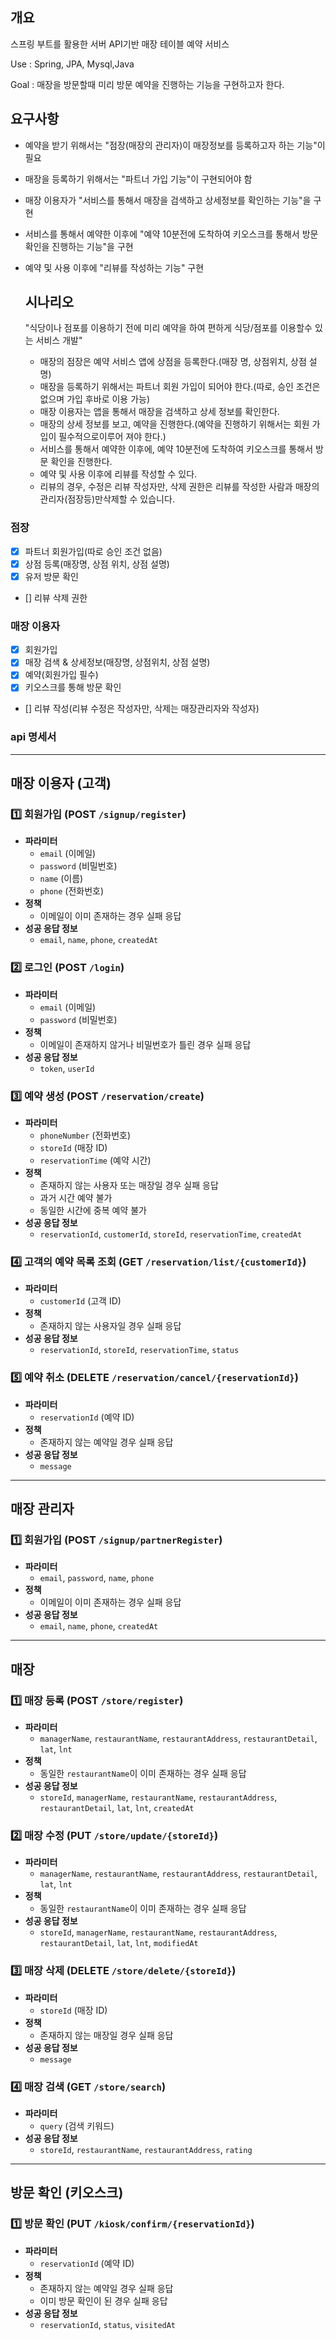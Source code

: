 ## 개요
스프링 부트를 활용한 서버 API기반 매장 테이블 예약 서비스
  

Use : Spring, JPA, Mysql,Java

Goal : 매장을 방문할때 미리 방문 예약을 진행하는 기능을 구현하고자 한다.

## 요구사항 
- 예약을 받기 위해서는 "점장(매장의 관리자)이 매장정보를 등록하고자 하는 기능"이 필요
- 매장을 등록하기 위해서는 "파트너 가입 기능"이 구현되어야 함
- 매장 이용자가 "서비스를 통해서 매장을 검색하고 상세정보를 확인하는 기능"을 구현
- 서비스를 통해서 예약한 이후에 "예약 10분전에 도착하여 키오스크를 통해서 방문 확인을 진행하는 기능"을 구현
- 예약 및 사용 이후에 "리뷰를 작성하는 기능" 구현


  ## 시나리오
  "식당이나 점포를 이용하기 전에 미리 예약을 하여 편하게 식당/점포를 이용할수 있는 서비스 개발"
  
  - 매장의 점장은 예약 서비스 앱에 상점을 등록한다.(매장 명, 상점위치, 상점 설명)
  - 매장을 등록하기 위해서는 파트너 회원 가입이 되어야 한다.(따로, 승인 조건은 없으며 가입 후바로 이용 가능)
  - 매장 이용자는 앱을 통해서 매장을 검색하고 상세 정보를 확인한다.
  - 매장의 상세 정보를 보고, 예약을 진행한다.(예약을 진행하기 위해서는 회원 가입이 필수적으로이루어 져야 한다.)
  - 서비스를 통해서 예약한 이후에, 예약 10분전에 도착하여 키오스크를 통해서 방문 확인을 진행한다.
  - 예약 및 사용 이후에 리뷰를 작성할 수 있다.
  - 리뷰의 경우, 수정은 리뷰 작성자만, 삭제 권한은 리뷰를 작성한 사람과 매장의 관리자(점장등)만삭제할 수 있습니다.
       


### 점장
- [x] 파트너 회원가입(따로 승인 조건 없음)
- [x] 상점 등록(매장명, 상점 위치, 상점 설명)
- [x] 유저 방문 확인
- [] 리뷰 삭제 권한 
 

### 매장 이용자
- [x] 회원가입
- [x] 매장 검색 & 상세정보(매장명, 상점위치, 상점 설명)
- [x] 예약(회원가입 필수)
- [x] 키오스크를 통해 방문 확인
- [] 리뷰 작성(리뷰 수정은 작성자만, 삭제는 매장관리자와  작성자)


### api 명세서
---

##  매장 이용자 (고객)

### 1️⃣ 회원가입 (POST `/signup/register`)
- **파라미터**  
  - `email` (이메일)  
  - `password` (비밀번호)  
  - `name` (이름)  
  - `phone` (전화번호)  
- **정책**  
  - 이메일이 이미 존재하는 경우 실패 응답  
- **성공 응답 정보**  
  - `email`, `name`, `phone`, `createdAt`  

### 2️⃣ 로그인 (POST `/login`)
- **파라미터**  
  - `email` (이메일)  
  - `password` (비밀번호)  
- **정책**  
  - 이메일이 존재하지 않거나 비밀번호가 틀린 경우 실패 응답  
- **성공 응답 정보**  
  - `token`, `userId`  

### 3️⃣ 예약 생성 (POST `/reservation/create`)
- **파라미터**  
  - `phoneNumber` (전화번호)  
  - `storeId` (매장 ID)  
  - `reservationTime` (예약 시간)  
- **정책**  
  - 존재하지 않는 사용자 또는 매장일 경우 실패 응답  
  - 과거 시간 예약 불가  
  - 동일한 시간에 중복 예약 불가  
- **성공 응답 정보**  
  - `reservationId`, `customerId`, `storeId`, `reservationTime`, `createdAt`  

### 4️⃣ 고객의 예약 목록 조회 (GET `/reservation/list/{customerId}`)
- **파라미터**  
  - `customerId` (고객 ID)  
- **정책**  
  - 존재하지 않는 사용자일 경우 실패 응답  
- **성공 응답 정보**  
  - `reservationId`, `storeId`, `reservationTime`, `status`  

### 5️⃣ 예약 취소 (DELETE `/reservation/cancel/{reservationId}`)
- **파라미터**  
  - `reservationId` (예약 ID)  
- **정책**  
  - 존재하지 않는 예약일 경우 실패 응답  
- **성공 응답 정보**  
  - `message`  

---

##  매장 관리자

### 1️⃣ 회원가입 (POST `/signup/partnerRegister`)
- **파라미터**  
  - `email`, `password`, `name`, `phone`  
- **정책**  
  - 이메일이 이미 존재하는 경우 실패 응답  
- **성공 응답 정보**  
  - `email`, `name`, `phone`, `createdAt`  

---

##  매장

### 1️⃣ 매장 등록 (POST `/store/register`)
- **파라미터**  
  - `managerName`, `restaurantName`, `restaurantAddress`, `restaurantDetail`, `lat`, `lnt`  
- **정책**  
  - 동일한 `restaurantName`이 이미 존재하는 경우 실패 응답  
- **성공 응답 정보**  
  - `storeId`, `managerName`, `restaurantName`, `restaurantAddress`, `restaurantDetail`, `lat`, `lnt`, `createdAt`  

### 2️⃣ 매장 수정 (PUT `/store/update/{storeId}`)
- **파라미터**  
  - `managerName`, `restaurantName`, `restaurantAddress`, `restaurantDetail`, `lat`, `lnt`  
- **정책**  
  - 동일한 `restaurantName`이 이미 존재하는 경우 실패 응답  
- **성공 응답 정보**  
  - `storeId`, `managerName`, `restaurantName`, `restaurantAddress`, `restaurantDetail`, `lat`, `lnt`, `modifiedAt`  

### 3️⃣ 매장 삭제 (DELETE `/store/delete/{storeId}`)
- **파라미터**  
  - `storeId` (매장 ID)  
- **정책**  
  - 존재하지 않는 매장일 경우 실패 응답  
- **성공 응답 정보**  
  - `message`  

### 4️⃣ 매장 검색 (GET `/store/search`)
- **파라미터**  
  - `query` (검색 키워드)  
- **성공 응답 정보**  
  - `storeId`, `restaurantName`, `restaurantAddress`, `rating`  

---

##  방문 확인 (키오스크)

### 1️⃣ 방문 확인 (PUT `/kiosk/confirm/{reservationId}`)
- **파라미터**  
  - `reservationId` (예약 ID)  
- **정책**  
  - 존재하지 않는 예약일 경우 실패 응답  
  - 이미 방문 확인이 된 경우 실패 응답  
- **성공 응답 정보**  
  - `reservationId`, `status`, `visitedAt`  


 
